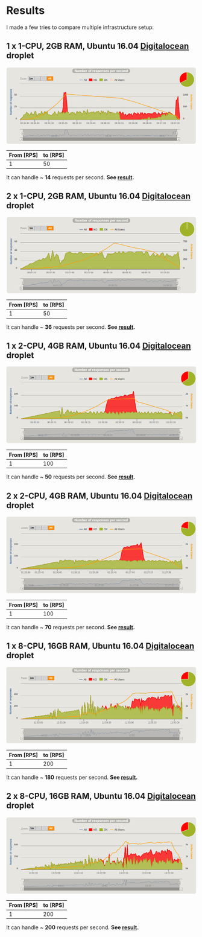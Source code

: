 # Results

I made a few tries to compare multiple infrastructure setup:

## 1 x 1-CPU, 2GB RAM, Ubuntu 16.04 [Digitalocean](https://www.digitalocean.com/) droplet

![](results/rps-thumbnails/1x-1-CPU-2GB-16.04-50-50.png)

| From [RPS] | to [RPS] |
|:-----------|:---------|
| 1          | 50       |

It can handle ~ **14** requests per second.
**See [result](https://htmlpreview.github.io/?https://github.com/lzakrzewski/stress-testing-sandbox/blob/master/doc/results/html/1x-1-CPU-2GB-16.04-50-50/index.html).**

## 2 x 1-CPU, 2GB RAM, Ubuntu 16.04 [Digitalocean](https://www.digitalocean.com/) droplet

![](results/rps-thumbnails/2x-1-CPU-2GB-16.04-50-50.png)

| From [RPS] | to [RPS] |
|:-----------|:---------|
| 1          | 50       |

It can handle ~ **36** requests per second.
**See [result](https://htmlpreview.github.io/?https://github.com/lzakrzewski/stress-testing-sandbox/blob/master/doc/results/html/2x-1-CPU-2GB-16.04-50-50/index.html).**

## 1 x 2-CPU, 4GB RAM, Ubuntu 16.04 [Digitalocean](https://www.digitalocean.com/) droplet

![](results/rps-thumbnails/1x-2-CPU-4GB-16.04-100-100.png)

| From [RPS] | to [RPS] |
|:-----------|:---------|
| 1          | 100      |

It can handle ~ **50** requests per second.
**See [result](https://htmlpreview.github.io/?https://github.com/lzakrzewski/stress-testing-sandbox/blob/master/doc/results/html/1x-2-CPU-4GB-16.04-100-100/index.html).**

## 2 x 2-CPU, 4GB RAM, Ubuntu 16.04 [Digitalocean](https://www.digitalocean.com/) droplet

![](results/rps-thumbnails/2x-2-CPU-4GB-16.04-100-100.png)

| From [RPS] | to [RPS] |
|:-----------|:---------|
| 1          | 100      |

It can handle ~ **70** requests per second.
**See [result](https://htmlpreview.github.io/?https://github.com/lzakrzewski/stress-testing-sandbox/blob/master/doc/results/html/2x-2-CPU-4GB-16.04-100-100/index.html).**

## 1 x 8-CPU, 16GB RAM, Ubuntu 16.04 [Digitalocean](https://www.digitalocean.com/) droplet

![](results/rps-thumbnails/1x-8-CPU-16GB-16.04-200-200.png)

| From [RPS] | to [RPS] |
|:-----------|:---------|
| 1          | 200      |

It can handle ~ **180** requests per second.
**See [result](https://htmlpreview.github.io/?https://github.com/lzakrzewski/stress-testing-sandbox/blob/master/doc/results/html/1x-8-CPU-16GB-16.04-200-200/index.html).**

## 2 x 8-CPU, 16GB RAM, Ubuntu 16.04 [Digitalocean](https://www.digitalocean.com/) droplet

![](results/rps-thumbnails/2x-8-CPU-16GB-16.04-200-200.png)

| From [RPS] | to [RPS] |
|:-----------|:---------|
| 1          | 200      |

It can handle ~ **200** requests per second.
**See [result](https://htmlpreview.github.io/?https://github.com/lzakrzewski/stress-testing-sandbox/blob/master/doc/results/html/2x-8-CPU-16GB-16.04-200-200/index.html).**